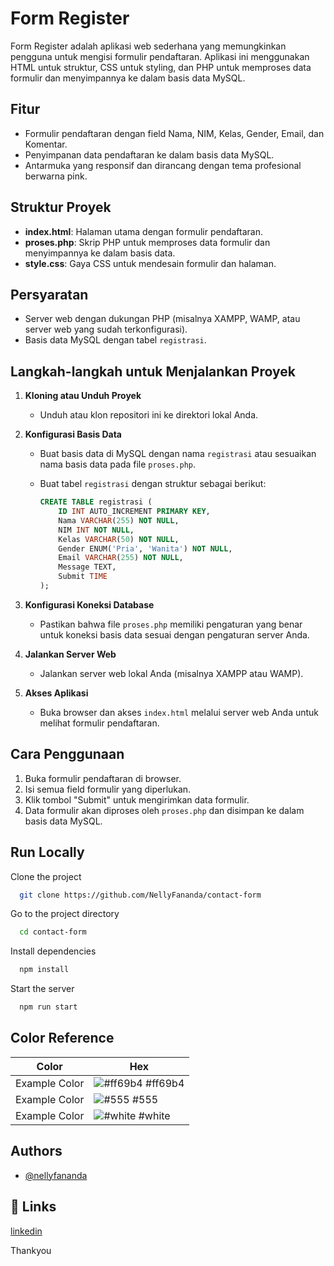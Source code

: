 # Form Register

Form Register adalah aplikasi web sederhana yang memungkinkan pengguna untuk mengisi formulir pendaftaran. Aplikasi ini menggunakan HTML untuk struktur, CSS untuk styling, dan PHP untuk memproses data formulir dan menyimpannya ke dalam basis data MySQL.

## Fitur

- Formulir pendaftaran dengan field Nama, NIM, Kelas, Gender, Email, dan Komentar.
- Penyimpanan data pendaftaran ke dalam basis data MySQL.
- Antarmuka yang responsif dan dirancang dengan tema profesional berwarna pink.

## Struktur Proyek

- **index.html**: Halaman utama dengan formulir pendaftaran.
- **proses.php**: Skrip PHP untuk memproses data formulir dan menyimpannya ke dalam basis data.
- **style.css**: Gaya CSS untuk mendesain formulir dan halaman.

## Persyaratan

- Server web dengan dukungan PHP (misalnya XAMPP, WAMP, atau server web yang sudah terkonfigurasi).
- Basis data MySQL dengan tabel `registrasi`.

## Langkah-langkah untuk Menjalankan Proyek

1. **Kloning atau Unduh Proyek**
   - Unduh atau klon repositori ini ke direktori lokal Anda.

2. **Konfigurasi Basis Data**
   - Buat basis data di MySQL dengan nama `registrasi` atau sesuaikan nama basis data pada file `proses.php`.
   - Buat tabel `registrasi` dengan struktur sebagai berikut:

     ```sql
     CREATE TABLE registrasi (
         ID INT AUTO_INCREMENT PRIMARY KEY,
         Nama VARCHAR(255) NOT NULL,
         NIM INT NOT NULL,
         Kelas VARCHAR(50) NOT NULL,
         Gender ENUM('Pria', 'Wanita') NOT NULL,
         Email VARCHAR(255) NOT NULL,
         Message TEXT,
         Submit TIME
     );
     ```

3. **Konfigurasi Koneksi Database**
   - Pastikan bahwa file `proses.php` memiliki pengaturan yang benar untuk koneksi basis data sesuai dengan pengaturan server Anda.

4. **Jalankan Server Web**
   - Jalankan server web lokal Anda (misalnya XAMPP atau WAMP).

5. **Akses Aplikasi**
   - Buka browser dan akses `index.html` melalui server web Anda untuk melihat formulir pendaftaran.

## Cara Penggunaan

1. Buka formulir pendaftaran di browser.
2. Isi semua field formulir yang diperlukan.
3. Klik tombol "Submit" untuk mengirimkan data formulir.
4. Data formulir akan diproses oleh `proses.php` dan disimpan ke dalam basis data MySQL.
## Run Locally

Clone the project

```bash
  git clone https://github.com/NellyFananda/contact-form
```

Go to the project directory

```bash
  cd contact-form
```

Install dependencies

```bash
  npm install
```

Start the server

```bash
  npm run start
```

## Color Reference

| Color             | Hex                                                                |
| ----------------- | ------------------------------------------------------------------ |
| Example Color | ![#ff69b4](https://www.colorhexa.com/ff69b4.png) #ff69b4 |
| Example Color | ![#555](https://www.colorhexa.com/555555.png) #555 |
| Example Color | ![#white](https://www.colorhexa.com/ffffff.png) #white |

## Authors

- [@nellyfananda](https://www.github.com/nellyfananda)


## 🔗 Links
[linkedin](https://id.linkedin.com/in/nelly-fananda-melani)

Thankyou